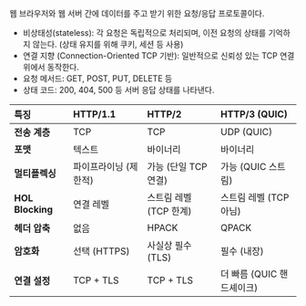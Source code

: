 
웹 브라우저와 웹 서버 간에 데이터를 주고 받기 위한 요청/응답 프로토콜이다. 
- 비상태성(stateless): 각 요청은 독립적으로 처리되며, 이전 요청의 상태를 기억하지 않는다. (상태 유지를 위해 쿠키, 세션 등 사용)
- 연결 지향 (Connection-Oriented  TCP 기반): 일반적으로 신뢰성 있는 TCP 연결 위에서 동작한다. 
- 요청 메서드: GET, POST, PUT, DELETE 등
- 상태 코드: 200, 404, 500 등 서버 응답 상태를 나타낸다. 

| 특징               | HTTP/1.1     | HTTP/2          | HTTP/3 (QUIC)     |
| :--------------- | :----------- | :-------------- | :---------------- |
| **전송 계층**        | TCP          | TCP             | UDP (QUIC)        |
| **포맷**           | 텍스트          | 바이너리            | 바이너리              |
| **멀티플렉싱**        | 파이프라이닝 (제한적) | 가능 (단일 TCP 연결)  | 가능 (QUIC 스트림)     |
| **HOL Blocking** | 연결 레벨        | 스트림 레벨 (TCP 한계) | 스트림 레벨 (TCP 아님)   |
| **헤더 압축**        | 없음           | HPACK           | QPACK             |
| **암호화**          | 선택 (HTTPS)   | 사실상 필수 (TLS)    | 필수 (내장)           |
| **연결 설정**        | TCP + TLS    | TCP + TLS       | 더 빠름 (QUIC 핸드셰이크) |